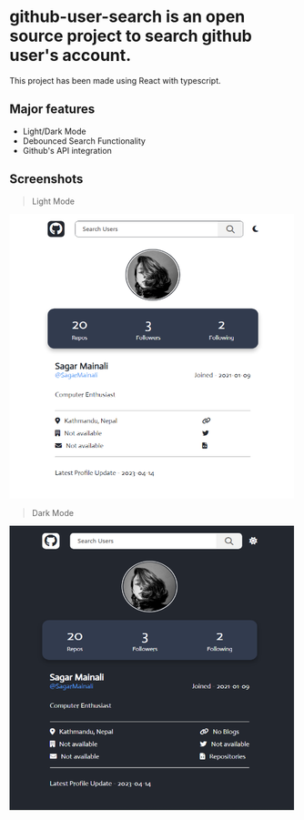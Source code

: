 # github-user-search is an open source project to search **github user's account**.

This project has been made using React with typescript.

## Major features
- Light/Dark Mode
- Debounced Search Functionality
- Github's API integration

## Screenshots

> Light Mode

<img src="./src/Components/assets/app-light.png"  width="500" height="500">

> Dark Mode

<img src="./src/Components/assets/app-dark.png"  width="500" height="500">
